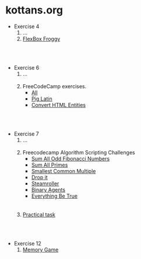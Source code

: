 # kottans.org

* Exercise 4
    1. ...
    1. [FlexBox Froggy](./Exercise%204/)
<br />
<br />

* Exercise 6
    1. ...
        <br />
        <br />
    1. FreeCodeCamp exercises.
        * [All](./Exercise%206/2%20-%20advanced/#freecodecamp-javascript---300-hours)
        * [Pig Latin](./Exercise%206/2%20-%20advanced/#pig-latin)
        * [Convert HTML Entities](./Exercise%206/2%20-%20advanced/#convert-html-entities)
<br />
<br />

* Exercise 7
    1. ...
        <br />
        <br />
    1. Freecodecamp Algorithm Scripting Challenges
        * [Sum All Odd Fibonacci Numbers](./Exercise%207/2/#sum-all-odd-fibonacci-numbers)
        * [Sum All Primes](./Exercise%207/2/#sum-all-primes)
        * [Smallest Common Multiple](./Exercise%207/2/#smallest-common-multiple)
        * [Drop it](./Exercise%207/2/#drop-it)
        * [Steamroller](./Exercise%207/2/#steamroller)
        * [Binary Agents](./Exercise%207/2/#binary-agents)
        * [Everything Be True](./Exercise%207/2/#everything-be-true)
        <br />
        <br />
    1. [Practical task](./Exercise%207/3/)
<br />
<br />

* Exercise 12
    1. [Memory Game](./Exercise%2012/)
